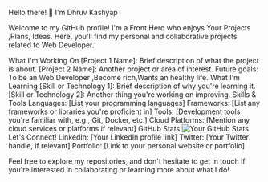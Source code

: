 Hello there! 👋 I'm Dhruv Kashyap

Welcome to my GitHub profile! I'm a Front Hero who enjoys Your Projects ,Plans, Ideas. Here, you'll find my personal and collaborative projects related to Web Developer.

What I'm Working On
  [Project 1 Name]: Brief description of what the project is about.
  [Project 2 Name]: Another project or area of interest.
  Future goals: To be an Web Developer ,Become rich,Wants an healthy life.
What I'm Learning
  [Skill or Technology 1]: Brief description of why you're learning it.
  [Skill or Technology 2]: Another thing you're working on improving.
Skills & Tools
  Languages: [List your programming languages]
  Frameworks: [List any frameworks or libraries you're proficient in]
  Tools: [Development tools you're familiar with, e.g., Git, Docker, etc.]
  Cloud Platforms: [Mention any cloud services or platforms if relevant]
GitHub Stats
  ![Your GitHub Stats](https://github-readme-stats.vercel.app/api?username=YourUsername&show_icons=true&theme=radical)
Let's Connect!
  LinkedIn: [Your LinkedIn profile link]
  Twitter: [Your Twitter handle, if relevant]
  Portfolio: [Link to your personal website or portfolio]

Feel free to explore my repositories, and don't hesitate to get in touch if you're interested in collaborating or learning more about what I do!


<!---
dhruvkashyap844/dhruvkashyap844 is a ✨ special ✨ repository because its `README.md` (this file) appears on your GitHub profile.
You can click the Preview link to take a look at your changes.
--->
